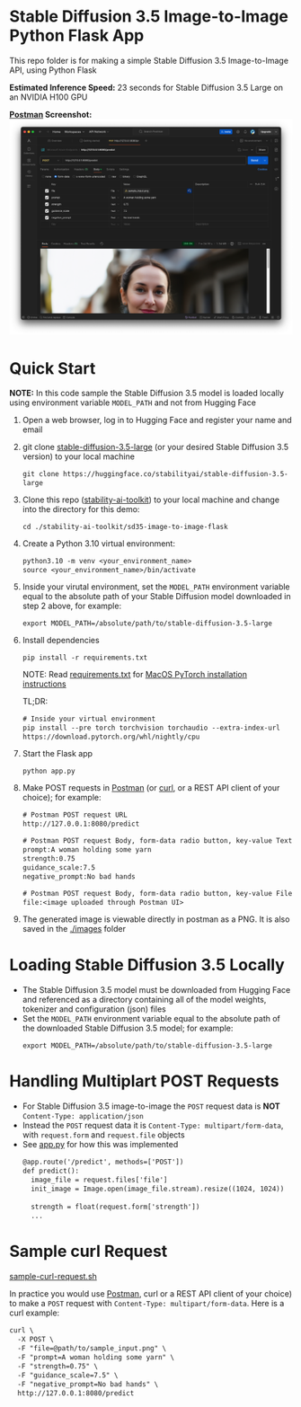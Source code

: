# Stable Diffusion 3.5 Image-to-Image Python Flask App
This repo folder is for making a simple Stable Diffusion 3.5 Image-to-Image API, using Python Flask

**Estimated Inference Speed:** 23 seconds for Stable Diffusion 3.5 Large on an NVIDIA H100 GPU

**[Postman](https://www.postman.com/downloads/) Screenshot:**
![Postman Screenshot](./images/postman_screenshot.png)

# Quick Start

**NOTE:** In this code sample the Stable Diffusion 3.5 model is loaded locally using environment variable `MODEL_PATH` and not from Hugging Face

1. Open a web browser, log in to Hugging Face and register your name and email
2. git clone [stable-diffusion-3.5-large](https://huggingface.co/stabilityai/stable-diffusion-3.5-large) (or your desired Stable Diffusion 3.5 version) to your local machine
   ```
   git clone https://huggingface.co/stabilityai/stable-diffusion-3.5-large
   ```
3. Clone this repo ([stability-ai-toolkit](../)) to your local machine and change into the directory for this demo:
   ```
   cd ./stability-ai-toolkit/sd35-image-to-image-flask
   ```
4. Create a Python 3.10 virtual environment:
   ```
   python3.10 -m venv <your_environment_name>
   source <your_environment_name>/bin/activate
   ```
5. Inside your virutal environment, set the `MODEL_PATH` environment variable equal to the absolute path of your Stable Diffusion model downloaded in step 2 above, for example:
   ```
   export MODEL_PATH=/absolute/path/to/stable-diffusion-3.5-large
   ```
6. Install dependencies
   ```
   pip install -r requirements.txt
   ```

   NOTE: Read [requirements.txt](./requirements.txt) for
   [MacOS PyTorch installation instructions](https://developer.apple.com/metal/pytorch/)

   TL;DR:
   ```
   # Inside your virtual environment
   pip install --pre torch torchvision torchaudio --extra-index-url https://download.pytorch.org/whl/nightly/cpu
   ```
7. Start the Flask app
   ```
   python app.py
   ```
8. Make POST requests in [Postman](https://www.postman.com/downloads/) (or [curl](./sample-curl-request.sh), or a REST API client of your choice); for example:
   ```
   # Postman POST request URL
   http://127.0.0.1:8080/predict
   ```
   ```
   # Postman POST request Body, form-data radio button, key-value Text
   prompt:A woman holding some yarn
   strength:0.75
   guidance_scale:7.5
   negative_prompt:No bad hands
   ```
   ```
   # Postman POST request Body, form-data radio button, key-value File
   file:<image uploaded through Postman UI>
   ```
9. The generated image is viewable directly in postman as a PNG. It is also saved in the [./images](./images/) folder

# Loading Stable Diffusion 3.5 Locally
* The Stable Diffusion 3.5 model must be downloaded from Hugging Face and referenced as a directory containing all of the model weights, tokenizer and configuration (json) files
* Set the `MODEL_PATH` environment variable equal to the absolute path of the downloaded Stable Diffusion 3.5 model; for example:
  ```
  export MODEL_PATH=/absolute/path/to/stable-diffusion-3.5-large
  ```

# Handling Multiplart POST Requests
* For Stable Diffusion 3.5 image-to-image the `POST` request data is **NOT** `Content-Type: application/json`
* Instead the `POST` request data it is `Content-Type: multipart/form-data`, with `request.form` and `request.file` objects
* See [app.py](./app.py) for how this was implemented
  ```
  @app.route('/predict', methods=['POST'])
  def predict():
    image_file = request.files['file']
    init_image = Image.open(image_file.stream).resize((1024, 1024))

    strength = float(request.form['strength'])
    ...
  ```

# Sample curl Request
[sample-curl-request.sh](./sample-curl-request.sh)

In practice you would use [Postman](https://www.postman.com/downloads/), curl or a REST API client of your choice) to make a `POST` request with `Content-Type: multipart/form-data`. Here is a curl example:
  ```
  curl \
    -X POST \
    -F "file=@path/to/sample_input.png" \
    -F "prompt=A woman holding some yarn" \
    -F "strength=0.75" \
    -F "guidance_scale=7.5" \
    -F "negative_prompt=No bad hands" \
    http://127.0.0.1:8080/predict
  ```